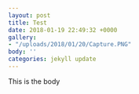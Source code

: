 ```yaml
---
layout: post
title: Test
date: 2018-01-19 22:49:32 +0000
gallery:
- "/uploads/2018/01/20/Capture.PNG"
body: ''
categories: jekyll update
---
```

This is the body